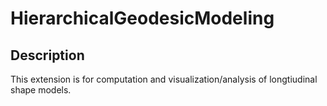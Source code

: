 # HierarchicalGeodesicModeling

Description
-------------

This extension is for computation and visualization/analysis of longtiudinal shape models.
